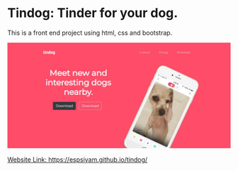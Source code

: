 # Tindog: Tinder for your dog.

This is a front end project using html, css and bootstrap.

<img src="https://github.com/espSiyam/tindog/blob/main/tindog.JPG" alt="tindog">

[Website Link: ](https://espsiyam.github.io/tindog/) https://espsiyam.github.io/tindog/
